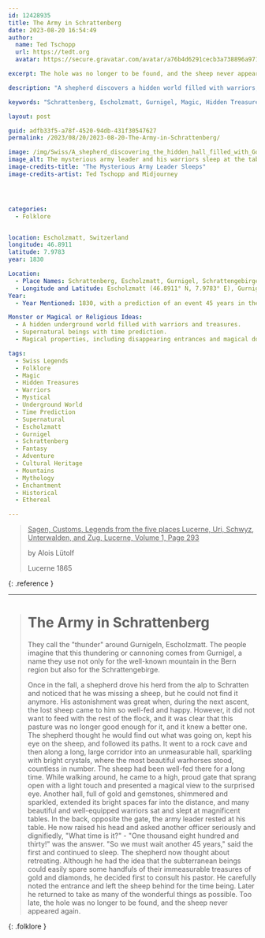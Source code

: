 ```yaml
---
id: 12428935
title: The Army in Schrattenberg
date: 2023-08-20 16:54:49
author:
  name: Ted Tschopp
  url: https://tedt.org
  avatar: https://secure.gravatar.com/avatar/a76b4d6291cecb3a738896a971bfb903?s=512&d=mp&r=g

excerpt: The hole was no longer to be found, and the sheep never appeared again.

description: "A shepherd discovers a hidden world filled with warriors, treasures, and magic in the mountains around Escholzmatt. A mysterious army awaits its time to rise."

keywords: "Schrattenberg, Escholzmatt, Gurnigel, Magic, Hidden Treasures, Warriors, Folklore, Swiss Legends, Supernatural, Mystery"

layout: post

guid: adfb33f5-a78f-4520-94db-431f30547627
permalink: /2023/08/20/2023-08-20-The-Army-in-Schrattenberg/

image: /img/Swiss/A_shepherd_discovering_the_hidden_hall_filled_with_Gold_and_Warriors.jpg
image_alt: The mysterious army leader and his warriors sleep at the tables.
image-credits-title: "The Mysterious Army Leader Sleeps"
image-credits-artist: Ted Tschopp and Midjourney




categories:
  - Folklore


location: Escholzmatt, Switzerland
longitude: 46.8911
latitude: 7.9783
year: 1830

Location:
  - Place Names: Schrattenberg, Escholzmatt, Gurnigel, Schrattengebirge
  - Longitude and Latitude: Escholzmatt (46.8911° N, 7.9783° E), Gurnigel (46.7389° N, 7.4594° E)
Year:
  - Year Mentioned: 1830, with a prediction of an event 45 years in the future.

Monster or Magical or Religious Ideas:
  - A hidden underground world filled with warriors and treasures.
  - Supernatural beings with time prediction.
  - Magical properties, including disappearing entrances and magical doors.

tags: 
  - Swiss Legends
  - Folklore
  - Magic
  - Hidden Treasures
  - Warriors
  - Mystical
  - Underground World
  - Time Prediction
  - Supernatural
  - Escholzmatt
  - Gurnigel
  - Schrattenberg
  - Fantasy
  - Adventure
  - Cultural Heritage
  - Mountains
  - Mythology
  - Enchantment
  - Historical
  - Ethereal

---
```


> <ins>Sagen, Customs, Legends from the five places Lucerne, Uri, Schwyz, Unterwalden, and Zug, Lucerne, Volume 1, Page 293</ins>
> 
> by Alois Lütolf
> 
> Lucerne 1865
>
{: .reference }

---

> # The Army in Schrattenberg
> 
> They call the "thunder" around Gurnigeln, Escholzmatt. The people imagine that this thundering or cannoning comes from Gurnigel, a name they use not only for the well-known mountain in the Bern region but also for the Schrattengebirge. 
> 
> Once in the fall, a shepherd drove his herd from the alp to Schratten and noticed that he was missing a sheep, but he could not find it anymore. His astonishment was great when, during the next ascent, the lost sheep came to him so well-fed and happy. However, it did not want to feed with the rest of the flock, and it was clear that this pasture was no longer good enough for it, and it knew a better one. The shepherd thought he would find out what was going on, kept his eye on the sheep, and followed its paths. It went to a rock cave and then along a long, large corridor into an unmeasurable hall, sparkling with bright crystals, where the most beautiful warhorses stood, countless in number. The sheep had been well-fed there for a long time. While walking around, he came to a high, proud gate that sprang open with a light touch and presented a magical view to the surprised eye. Another hall, full of gold and gemstones, shimmered and sparkled, extended its bright spaces far into the distance, and many beautiful and well-equipped warriors sat and slept at magnificent tables. In the back, opposite the gate, the army leader rested at his table. He now raised his head and asked another officer seriously and dignifiedly, "What time is it?" - "One thousand eight hundred and thirty!" was the answer. "So we must wait another 45 years," said the first and continued to sleep. The shepherd now thought about retreating. Although he had the idea that the subterranean beings could easily spare some handfuls of their immeasurable treasures of gold and diamonds, he decided first to consult his pastor. He carefully noted the entrance and left the sheep behind for the time being. Later he returned to take as many of the wonderful things as possible. Too late, the hole was no longer to be found, and the sheep never appeared again.


{: .folklore }
